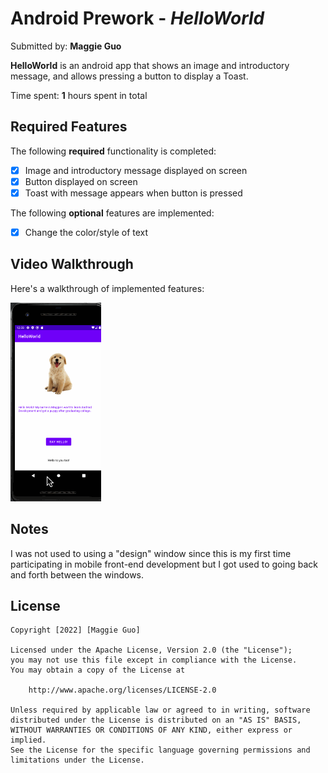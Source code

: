 # Android Prework - *HelloWorld*

Submitted by: **Maggie Guo**

**HelloWorld** is an android app that shows an image and introductory message, and allows pressing a button to display a Toast. 

Time spent: **1** hours spent in total

## Required Features

The following **required** functionality is completed:

* [x] Image and introductory message displayed on screen
* [x] Button displayed on screen
* [x] Toast with message appears when button is pressed 

The following **optional** features are implemented:

* [x] Change the color/style of text

## Video Walkthrough

Here's a walkthrough of implemented features:

![](https://github.com/maggieguo711/HelloWorld/blob/master/walkthrough1.gif)

## Notes

I was not used to using a "design" window since this is my first time participating in mobile front-end development but 
I got used to going back and forth between the windows.

## License

    Copyright [2022] [Maggie Guo]

    Licensed under the Apache License, Version 2.0 (the "License");
    you may not use this file except in compliance with the License.
    You may obtain a copy of the License at

        http://www.apache.org/licenses/LICENSE-2.0

    Unless required by applicable law or agreed to in writing, software
    distributed under the License is distributed on an "AS IS" BASIS,
    WITHOUT WARRANTIES OR CONDITIONS OF ANY KIND, either express or implied.
    See the License for the specific language governing permissions and
    limitations under the License.
